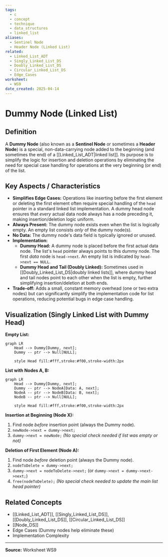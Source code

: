 ```yaml
---
tags:
  - c
  - concept
  - technique
  - data_structures
  - linked_list
aliases:
  - Sentinel Node
  - Header Node (Linked List)
related:
  - Linked_List_ADT
  - Singly_Linked_List_DS
  - Doubly_Linked_List_DS
  - Circular_Linked_List_DS
  - Edge_Cases
worksheet:
  - WS9
date_created: 2025-04-14
---
```

# Dummy Node (Linked List)

## Definition

A **Dummy Node** (also known as a **Sentinel Node** or sometimes a **Header Node**) is a special, non-data-carrying node added to the beginning (and sometimes the end) of a [[Linked_List_ADT|linked list]]. Its purpose is to simplify the logic for insertion and deletion operations by eliminating the need for special case handling for operations at the very beginning (or end) of the list.

## Key Aspects / Characteristics

- **Simplifies Edge Cases:** Operations like inserting before the first element or deleting the first element often require special handling of the `head` pointer in a standard linked list implementation. A dummy head node ensures that *every* actual data node always has a node preceding it, making insertion/deletion logic uniform.
- **Always Present:** The dummy node exists even when the list is logically empty. An empty list consists *only* of the dummy node(s).
- **No Data:** The dummy node's data field is typically ignored or unused.
- **Implementation:**
    - **Dummy Head:** A dummy node is placed before the first actual data node. The list's `head` pointer always points to this dummy node. The first *data* node is `head->next`. An empty list is indicated by `head->next == NULL`.
    - **Dummy Head and Tail (Doubly Linked):** Sometimes used in [[Doubly_Linked_List_DS|doubly linked lists]], where dummy head and tail nodes point to each other when the list is empty, further simplifying insertion/deletion at both ends.
- **Trade-off:** Adds a small, constant memory overhead (one or two extra nodes) but can significantly simplify the implementation code for list operations, reducing potential bugs in edge case handling.

## Visualization (Singly Linked List with Dummy Head)

**Empty List:**
```mermaid
graph LR
    Head --> Dummy[Dummy, next];
    Dummy -- ptr --> Null[NULL];

    style Head fill:#fff,stroke:#f00,stroke-width:2px
```

**List with Nodes A, B:**
```mermaid
graph LR
    Head --> Dummy[Dummy, next];
    Dummy -- ptr --> NodeA[Data: A, next];
    NodeA -- ptr --> NodeB[Data: B, next];
    NodeB -- ptr --> Null[NULL];

    style Head fill:#fff,stroke:#f00,stroke-width:2px
```

**Insertion at Beginning (Node X):**
1. Find node *before* insertion point (always the Dummy node).
2. `newNode->next = dummy->next;`
3. `dummy->next = newNode;`
*(No special check needed if list was empty or not)*

**Deletion of First Element (Node A):**
1. Find node *before* deletion point (always the Dummy node).
2. `nodeToDelete = dummy->next;`
3. `dummy->next = nodeToDelete->next;` (or `dummy->next = dummy->next->next;`)
4. `free(nodeToDelete);`
*(No special check needed to update the main list head pointer)*

## Related Concepts
- [[Linked_List_ADT]], [[Singly_Linked_List_DS]], [[Doubly_Linked_List_DS]], [[Circular_Linked_List_DS]]
- [[Node_DS]]
- Edge Cases (Dummy nodes help eliminate these)
- Implementation Complexity

---
**Source:** Worksheet WS9